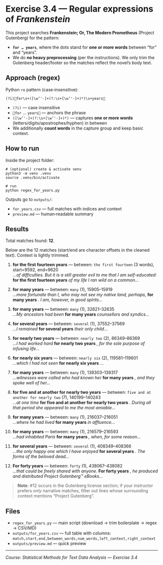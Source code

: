 # Exercise 3.4 — Regular expressions of *Frankenstein*

This project searches **Frankenstein; Or, The Modern Prometheus** (Project Gutenberg) for the pattern:

- **`for … years`**, where the dots stand for **one or more words** between “for” and “years”.  
- We do **no heavy preprocessing** (per the instructions). We only trim the Gutenberg header/footer so the matches reflect the novel’s body text.

## Approach (regex)

Python `re` pattern (case‑insensitive):

```
(?i)for\s+([\w’'-]+(?:\s+[\w’'-]+)*)\s+years
```

- `(?i)` — case insensitive
- `for` … `years` — anchors the phrase
- `([\w’'-]+(?:\s+[\w’'-]+)*)` — captures **one or more words** (letters/digits/apostrophes/hyphen) in between
- We additionally **count words** in the capture group and keep basic context.

## How to run

Inside the project folder:

    # (optional) create & activate venv
    python3 -m venv .venv
    source .venv/bin/activate

    # run
    python regex_for_years.py

Outputs go to `outputs/`:
- `for_years.csv` — full matches with indices and context
- `preview.md` — human‑readable summary

## Results

Total matches found: **12**.

Below are the 12 matches (start/end are character offsets in the cleaned text). Context is lightly trimmed.

1. **for the first fourteen years** — between: `the first fourteen` (3 words), start=9592, end=9620  
   *…of difficulties. But it is a still greater evil to me that I am self-educated:* **for the first fourteen years** *of my life I ran wild on a common…*

2. **for many years** — between: `many` (1), 15905–15919  
   *…more fortunate than I, who may not see my native land, perhaps,* **for many years** *. I am, however, in good spirits…*

3. **for many years** — between: `many` (1), 32621–32635  
   *…My ancestors had been* **for many years** *counsellors and syndics…*

4. **for several years** — between: `several` (1), 37552–37569  
   *…I remained* **for several years** *their only child…*

5. **for nearly two years** — between: `nearly two` (2), 86349–86369  
   *…I had worked hard* **for nearly two years** *, for the sole purpose of infusing life…*

6. **for nearly six years** — between: `nearly six` (2), 119581–119601  
   *…which I had not seen* **for nearly six years** *…*

7. **for many years** — between: `many` (1), 139303–139317  
   *…witnesses were called who had known her* **for many years** *, and they spoke well of her…*

8. **for five and at another for nearly two years** — between: `five and at another for nearly two` (7), 140199–140243  
   *…at one time* **for five and at another for nearly two years** *. During all that period she appeared to me the most amiable…*

9. **for many years** — between: `many` (1), 216037–216051  
   *…where he had lived* **for many years** *in affluence…*

10. **for many years** — between: `many` (1), 216579–216593  
   *…had inhabited Paris* **for many years** *, when, for some reason…*

11. **for several years** — between: `several` (1), 408349–408366  
   *…the only happy one which I have enjoyed* **for several years** *. The forms of the beloved dead…*

12. **For forty years** — between: `forty` (1), 438067–438082  
   *…that could be freely shared with anyone.* **For forty years** *, he produced and distributed Project Gutenberg™ eBooks…*

> **Note**: #12 occurs in the Gutenberg license section; if your instructor prefers *only* narrative matches, filter out lines whose surrounding context mentions “Project Gutenberg”.

## Files

- `regex_for_years.py` — main script (download → trim boilerplate → regex → CSV/MD)
- `outputs/for_years.csv` — full table with columns: `match,start,end,between_words,num_words,left_context,right_context`
- `outputs/preview.md` — quick preview

---

*Course: Statistical Methods for Text Data Analysis — Exercise 3.4*
